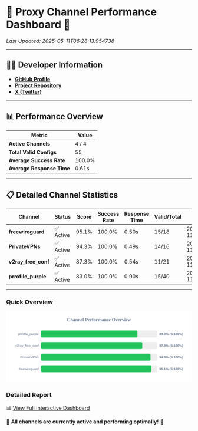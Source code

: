# 🌟 Proxy Channel Performance Dashboard 🌟

_Last Updated: 2025-05-11T06:28:13.954738_

---

## 👩‍💻 Developer Information

- **[GitHub Profile](https://github.com/4n0nymou3)**  
- **[Project Repository](https://github.com/4n0nymou3/multi-proxy-config-fetcher)**  
- **[X (Twitter)](https://x.com/4n0nymou3)**  

---

## 📊 Performance Overview

| Metric                | Value       |
|-----------------------|-------------|
| **Active Channels**   | 4 / 4       |
| **Total Valid Configs** | 55          |
| **Average Success Rate** | 100.0%      |
| **Average Response Time** | 0.61s       |

---

## 📋 Detailed Channel Statistics

| Channel          | Status     | Score  | Success Rate | Response Time | Valid/Total | Last Success               |
|------------------|------------|--------|--------------|---------------|-------------|----------------------------|
| **freewireguard**  | ✅ Active  | 95.1%  | 100.0% | 0.50s         | 15/18       | 2025-05-11T06:28:13.952998 |
| **PrivateVPNs**  | ✅ Active  | 94.3%  | 100.0% | 0.49s         | 14/16       | 2025-05-11T06:28:13.425477 |
| **v2ray_free_conf**  | ✅ Active  | 87.3%  | 100.0% | 0.54s         | 11/21       | 2025-05-11T06:28:12.902676 |
| **prrofile_purple**  | ✅ Active  | 83.0%  | 100.0% | 0.90s         | 15/40       | 2025-05-11T06:28:12.294975 |

---

### Quick Overview
<div align="center">
  <a href="https://raw.githubusercontent.com/nullluser/NullRepo/refs/heads/main/assets/channel_stats_chart.svg">
    <img src="https://raw.githubusercontent.com/nullluser/NullRepo/refs/heads/main/assets/channel_stats_chart.svg" alt="Source Performance Statistics" width="800">
  </a>
</div>

### Detailed Report
📊 [View Full Interactive Dashboard](https://htmlpreview.github.io/?https://github.com/nullluser/NullRepo/blob/main/assets/performance_report.html)

🎉 **All channels are currently active and performing optimally!** 🎉
